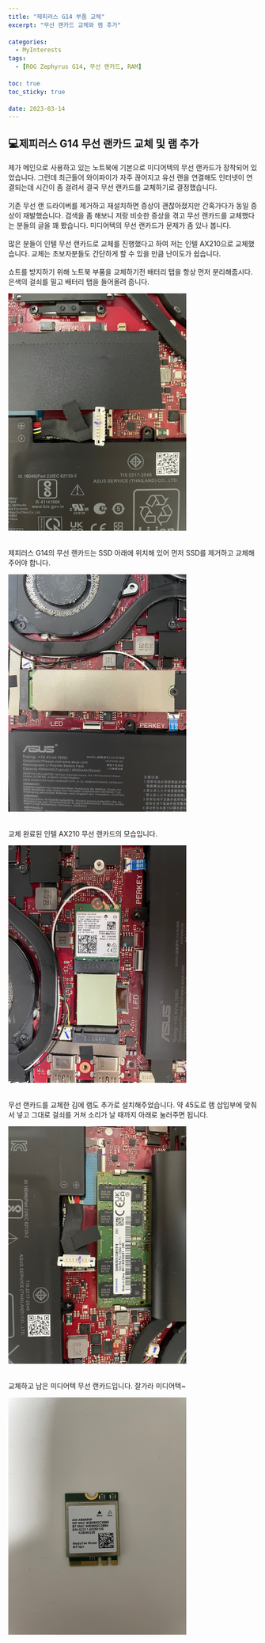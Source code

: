 ```yaml
---
title: "제피러스 G14 부품 교체"
excerpt: "무선 랜카드 교체와 램 추가"

categories:
  - MyInterests
tags:
  - [ROG Zephyrus G14, 무선 랜카드, RAM]

toc: true
toc_sticky: true

date: 2023-03-14
---
```


## 💻제피러스 G14 무선 랜카드 교체 및 램 추가
제가 메인으로 사용하고 있는 노트북에 기본으로 미디어텍의 무선 랜카드가 장착되어 있었습니다. 그런데 최근들어 와이파이가 자주 끊어지고 유선 랜을 연결해도 인터넷이 연결되는데 시간이 좀 걸려서 결국 무선 랜카드를 교체하기로 결정했습니다.
<br><br>
기존 무선 랜 드라이버를 제거하고 재설치하면 증상이 괜찮아졌지만 간혹가다가 동일 증상이 재발했습니다. 검색을 좀 해보니 저랑 비슷한 증상을 겪고 무선 랜카드를 교체했다는 분들의 글을 꽤 봤습니다. 미디어텍의 무선 랜카드가 문제가 좀 있나 봅니다.
<br><br>
많은 분들이 인텔 무선 랜카드로 교체를 진행했다고 하여 저는 인텔 AX210으로 교체했습니다. 교체는 초보자분들도 간단하게 할 수 있을 만큼 난이도가 쉽습니다.
<br><br>
쇼트를 방지하기 위해 노트북 부품을 교체하기전 배터리 탭을 항상 먼저 분리해줍시다. 은색의 걸쇠를 밀고 배터리 탭을 들어올려 줍니다.
<br>

![battery](/assets/images/MyInterest/battery.png)
<br><br>

제피러스 G14의 무선 랜카드는 SSD 아래에 위치해 있어 먼저 SSD를 제거하고 교체해주어야 합니다.
<br>

![mySSD](/assets/images/MyInterest/mySSD.png)
<br><br>

교체 완료된 인텔 AX210 무선 랜카드의 모습입니다.
<br>

![intel](/assets/images/MyInterest/intel.png)
<br><br>

무선 랜카드를 교체한 김에 램도 추가로 설치해주었습니다. 약 45도로 램 삽입부에 맞춰서 넣고 그대로 걸쇠를 거쳐 소리가 날 때까지 아래로 눌러주면 됩니다.
<br>

![addRam](/assets/images/MyInterest/addRam.png)
<br><br>

교체하고 남은 미디어텍 무선 랜카드입니다. 잘가라 미디어텍~
<br>

![mediaTek](/assets/images/MyInterest/mediatek.png)
<br><br>